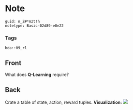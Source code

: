 # Note
```
guid: n_Z#*mzt!h
notetype: Basic-02d89-e0e22
```

### Tags
```
bda::09_rl
```

## Front
What does <b>Q-Learning</b> require?

## Back
Crate a table of state, action, reward tuples.
<b>Visualization:</b> <img src="Screenshot-2019-04-16-at-5.46.01-PM.png">
